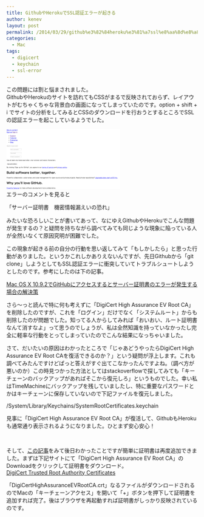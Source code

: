 ```yaml
---
title: GithubやHerokuでSSL認証エラーが起きる
author: kenev
layout: post
permalink: /2014/03/29/github%e3%82%84heroku%e3%81%a7ssl%e8%aa%8d%e8%a8%bc%e3%82%a8%e3%83%a9%e3%83%bc%e3%81%8c%e8%b5%b7%e3%81%8d%e3%82%8b/
categories:
  - Mac
tags:
  - digicert
  - keychain
  - ssl-error
---
```

この問題には割と悩まされました。  
GithubやHerokuのサイトを訪れてもCSSがまるで反映されておらず、レイアウトがむちゃくちゃな背景白の画面になってしまっていたのです。option + shift + i でサイトの分析をしてみるとCSSのダウンロードを行おうとするところでSSLの認証エラーを起こしているようでした。

[<img class="alignnone size-medium wp-image-93" alt="スクリーンショット 2014-03-29 20.50.12" src="/images/2014/03/29d12d0483fe103bab53060adb9cd2d0-300x159.png" width="300" height="159" />][1]  
エラーのコメントを見ると

<span style="line-height: 1.5em;">「サーバー証明書　機密情報漏えいの恐れ」</span>

みたいな恐ろしいことが書いてあって、なにゆえGithubやHerokuでこんな問題が発生するの？と疑問を持ちながら調べてみても同じような現象に陥っている人が全然いなくて原因究明が困難でした。

この現象が起きる前の自分の行動を思い返してみて「もしかしたら」と思った行動がありました。というかこれしかありえないんですが、先日Githubから「git clone」しようとしてもSSL認証エラーに衝突していてトラブルシュートしようとしたのです。参考にしたのは下の記事。

[Mac OS X 10.9.2でGitHubにアクセスするとサーバー証明書のエラーが発生する場合の解決策][2]

さら〜っと読んで特に何も考えずに「DigiCert High Assurance EV Root CA」を削除したのですが、これを「ログイン」だけでなく「システムルート」からも削除したのが問題でした。知ってる人からしてみれば「おいおい、ルート証明書なんて消すなよ」って思うのでしょうが、私は全然知識を持っていなかったし完全に軽率な行動をとってしまっていたのでこんな結果になっちゃいました。

さて、だいたいの原因はわかったところで「じゃあどうやったらDigiCert High Assurance EV Root CAを復活できるのか？」という疑問が浮上します。これも調べてみたんですけどぱっと答えがすぐ出てこなかったんですよね。（調べ方が悪いのか）この時見つかった方法としてはstackoverflowで探してみても「キーチェーンのバックアップがあればそこから復元しろ」というものでした。幸い私はTimeMachineにバックアップを残していましたし、特に重要なパスワードとかはキーチェーンに保存していないので下記ファイルを復元しました。

/System/Library/Keychains/SystemRootCertificates.keychain

見事に「DigiCert High Assurance EV Root CA」が復活して、GithubもHerokuも通常通り表示されるようになりました。ひとまず安心安心！

&nbsp;

そして、[この記事][3]をみて後日わかったことですが簡単に証明書は再度追加できました。まずは下記サイトにて「DigiCert High Assurance EV Root CA」のDownloadをクリックして証明書をダウンロード。  
[DigiCert Trusted Root Authority Certificates][4]

「DigiCertHighAssuranceEVRootCA.crt」なるファイルがダウンロードされるのでMacの「キーチェーンアクセス」を開いて「+」ボタンを押下して証明書を追加すれば完了。後はブラウザを再起動すれば証明書がしっかり反映されているのです。

 [1]: /images/2014/03/29d12d0483fe103bab53060adb9cd2d0.png
 [2]: http://orangain.hatenablog.com/entry/2014/03/01/mavericks-ssl-certificate
 [3]: http://d.hatena.ne.jp/tetsuyai/20110924/1316877887
 [4]: https://www.digicert.com/digicert-root-certificates.htm
